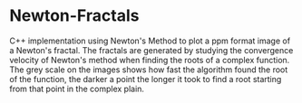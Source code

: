 # Newton-Fractals

C++ implementation using Newton's Method to plot a ppm format image of a Newton's fractal.
The fractals are generated by studying the convergence velocity of Newton's method when finding the roots of a complex function. The grey scale on the images shows how fast the algorithm found the root of the function, the darker a point the longer it took to find a root starting from that point in the complex plain.
